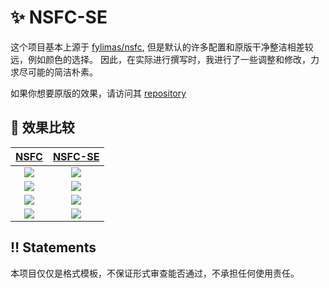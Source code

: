 # ✨ NSFC-SE

这个项目基本上源于 [fylimas/nsfc](https://github.com/fylimas/nsfc), 但是默认的许多配置和原版干净整洁相差较远，例如颜色的选择。
因此，在实际进行撰写时，我进行了一些调整和修改，力求尽可能的简洁朴素。

如果你想要原版的效果，请访问其 [repository](https://github.com/fylimas/nsfc)



## 💃 效果比较

| [NSFC](https://github.com/fylimas/nsfc) | [NSFC-SE](https://github.com/huangjunjie-cs/nsfc-se) |
| :----: | :----: | 
| ![](../gh-pages/galleries/青年正文2024.pdf-0.jpg) | ![](../gh-pages/galleries/青年正文2024-se.pdf-0.jpg) |
| ![](../gh-pages/galleries/青年正文2024.pdf-1.jpg) | ![](../gh-pages/galleries/青年正文2024-se.pdf-1.jpg) |
| ![](../gh-pages/galleries/青年正文2024.pdf-2.jpg) | ![](../gh-pages/galleries/青年正文2024-se.pdf-2.jpg) |
| ![](../gh-pages/galleries/青年正文2024.pdf-3.jpg) | ![](../gh-pages/galleries/青年正文2024-se.pdf-3.jpg) |



##  ‼️ Statements

本项目仅仅是格式模板，不保证形式审查能否通过，不承担任何使用责任。
